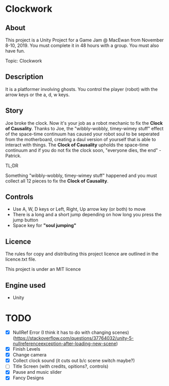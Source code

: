 
# Clockwork

## About

This project is a Unity Project for a Game Jam \@ MacEwan from November 8-10, 2019. You must complete it in 48 hours with a group. You must also have fun.

Topic: Clockwork

## Description

It is a platformer involving ghosts. You control the player (robot) with the arrow keys or the a, d, w keys. 

## Story

Joe broke the clock. Now it's your job as a robot mechanic to fix the **Clock of Causality**. 
Thanks to Joe, the "wibbly-wobbly, timey-wimey stuff" effect of the space-time continuum has caused your robot soul 
to be seperated from the motherboard, creating a daul version of yourself that is able to interact with things. 
The **Clock of Causality** upholds the space-time continuum and if you do not fix the clock soon, "everyone dies, the end" - Patrick.

TL;DR

Something "wibbly-wobbly, timey-wimey stuff" happened and you must collect all 12 pieces to fix the **Clock of Causality**.

## Controls

* Use A, W, D keys or Left, Right, Up arrow key (or both) to move
* There is a long and a short jump depending on how long you press the jump button
* Space key for **"soul jumping"**

## Licence

The rules for copy and distributing this project licence are
outlined in the licence.txt file.

This project is under an MIT licence

## Engine used

* Unity


# TODO

- [x] NullRef Error (I think it has to do with changing scenes) (https://stackoverflow.com/questions/37764032/unity-5-nullreferenceexception-after-loading-new-scene)
- [x] Finish Levels
- [x] Change camera
- [x] Collect clock sound (it cuts out b/c scene switch maybe?)
- [ ] Title Screen (with credits, opitions?, controls)
- [x] Pause and music slider
- [x] Fancy Designs
